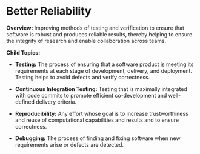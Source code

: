 # Better Reliability

**Overview:** 
Improving methods of testing and verification to ensure that software is robust and produces reliable results, thereby helping to ensure the integrity of research and enable collaboration across teams.

**Child Topics:**

- **Testing:**
The process of ensuring that a software product is meeting its requirements at each stage of development, delivery, and deployment. Testing helps to avoid defects and verify correctness.

- **Continuous Integration Testing:**
Testing that is maximally integrated with code commits to promote efficient co-development and well-defined delivery criteria. 

- **Reproducibility:**
Any effort whose goal is to increase trustworthiness and reuse of computational capabilities and results and to ensure correctness. 

- **Debugging:**
The process of finding and fixing software when new requirements arise or defects are detected.

<!---
Category order: 4
--->
